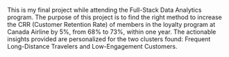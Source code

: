 This is my final project while attending the Full-Stack Data Analytics program. The purpose of this project is to find the right method to increase the CRR (Customer Retention Rate) of members in the loyalty program at Canada Airline by 5%, from 68% to 73%, within one year. The actionable insights provided are personalized for the two clusters found: Frequent Long-Distance Travelers and Low-Engagement Customers.
